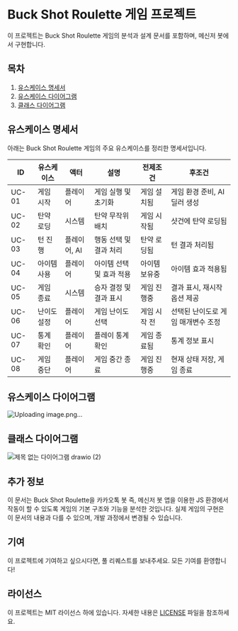 # Buck Shot Roulette 게임 프로젝트

이 프로젝트는 Buck Shot Roulette 게임의 분석과 설계 문서를 포함하며, 메신저 봇에서 구현합니다.

## 목차

1. [유스케이스 명세서](#유스케이스-명세서)
2. [유스케이스 다이어그램](#유스케이스-다이어그램)
3. [클래스 다이어그램](#클래스-다이어그램)

## 유스케이스 명세서

아래는 Buck Shot Roulette 게임의 주요 유스케이스를 정리한 명세서입니다.

| ID | 유스케이스 | 액터 | 설명 | 전제조건 | 후조건 |
|----|------------|------|------|----------|--------|
| UC-01 | 게임 시작 | 플레이어 | 게임 실행 및 초기화 | 게임 설치됨 | 게임 환경 준비, AI 딜러 생성 |
| UC-02 | 탄약 로딩 | 시스템 | 탄약 무작위 배치 | 게임 시작됨 | 샷건에 탄약 로딩됨 |
| UC-03 | 턴 진행 | 플레이어, AI | 행동 선택 및 결과 처리 | 탄약 로딩됨 | 턴 결과 처리됨 |
| UC-04 | 아이템 사용 | 플레이어 | 아이템 선택 및 효과 적용 | 아이템 보유중 | 아이템 효과 적용됨 |
| UC-05 | 게임 종료 | 시스템 | 승자 결정 및 결과 표시 | 게임 진행중 | 결과 표시, 재시작 옵션 제공 |
| UC-06 | 난이도 설정 | 플레이어 | 게임 난이도 선택 | 게임 시작 전 | 선택된 난이도로 게임 매개변수 조정 |
| UC-07 | 통계 확인 | 플레이어 | 플레이 통계 확인 | 게임 종료됨 | 통계 정보 표시 |
| UC-08 | 게임 중단 | 플레이어 | 게임 중간 종료 | 게임 진행중 | 현재 상태 저장, 게임 종료 |

## 유스케이스 다이어그램
![Uploading image.png…]()

## 클래스 다이어그램
![제목 없는 다이어그램 drawio (2)](https://github.com/NLessW/KakaoTalkBot/assets/63160418/2e277892-ef5c-4468-a7a2-8cad3ad992e4)


## 추가 정보

이 문서는 Buck Shot Roulette을 카카오톡 봇 즉, 메신저 봇 앱을 이용한 JS 환경에서 작동이 할 수 있도록 게임의 기본 구조와 기능을 분석한 것입니다. 실제 게임의 구현은 이 문서의 내용과 다를 수 있으며, 개발 과정에서 변경될 수 있습니다.

## 기여

이 프로젝트에 기여하고 싶으시다면, 풀 리퀘스트를 보내주세요. 모든 기여를 환영합니다!

## 라이선스
이 프로젝트는 MIT 라이선스 하에 있습니다. 
자세한 내용은 [LICENSE](LICENSE) 파일을 참조하세요.
